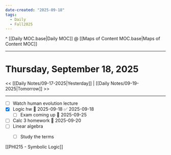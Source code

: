```yaml
---
date-created: "2025-09-18"
tags:
  - Daily
  - Fall2025
---
```

^ [[Daily MOC.base|Daily MOC]]
@ [[Maps of Content MOC.base|Maps of Content MOC]]

---
# Thursday, September 18, 2025
<< [[Daily Notes/09-17-2025|Yesterday]] | [[Daily Notes/09-19-2025|Tomorrow]] >>

---
- [ ] Watch human evolution lecture
- [x] Logic hw 📅 2025-09-18 ✅ 2025-09-18
	- [ ] Exam coming up 🛫 2025-09-25 
- [ ] Calc 3 homework 📅 2025-09-20 
- [ ] Linear algebra
	- [ ] Study the terms


[[PHI215 - Symbolic Logic]]